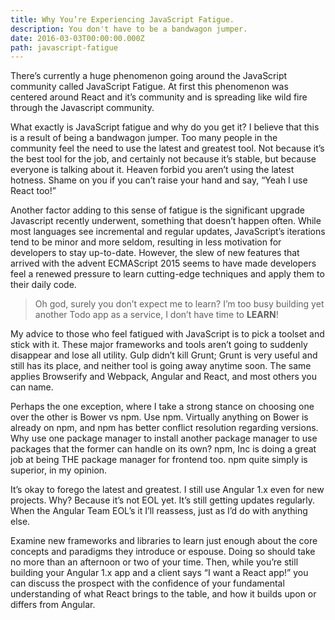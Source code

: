 ```yaml
---
title: Why You’re Experiencing JavaScript Fatigue.
description: You don't have to be a bandwagon jumper.
date: 2016-03-03T00:00:00.000Z
path: javascript-fatigue
---
```


There’s currently a huge phenomenon going around the JavaScript community called JavaScript Fatigue. At first this phenomenon was centered around React and it’s community and is spreading like wild fire through the Javascript community.

What exactly is JavaScript fatigue and why do you get it? I believe that this is a result of being a bandwagon jumper. Too many people in the community feel the need to use the latest and greatest tool. Not because it’s the best tool for the job, and certainly not because it’s stable, but because everyone is talking about it. Heaven forbid you aren’t using the latest hotness. Shame on you if you can’t raise your hand and say, “Yeah I use React too!”

Another factor adding to this sense of fatigue is the significant upgrade Javascript recently underwent, something that doesn’t happen often. While most languages see incremental and regular updates, JavaScript’s iterations tend to be minor and more seldom, resulting in less motivation for developers to stay up-to-date. However, the slew of new features that arrived with the advent ECMAScript 2015 seems to have made developers feel a renewed pressure to learn cutting-edge techniques and apply them to their daily code.

> Oh god, surely you don’t expect me to learn? I’m too busy building yet another Todo app as a service, I don’t have time to **LEARN**!

My advice to those who feel fatigued with JavaScript is to pick a toolset and stick with it. These major frameworks and tools aren’t going to suddenly disappear and lose all utility. Gulp didn’t kill Grunt; Grunt is very useful and still has its place, and neither tool is going away anytime soon. The same applies Browserify and Webpack, Angular and React, and most others you can name.

Perhaps the one exception, where I take a strong stance on choosing one over the other is Bower vs npm. Use npm. Virtually anything on Bower is already on npm, and npm has better conflict resolution regarding versions. Why use one package manager to install another package manager to use packages that the former can handle on its own? npm, Inc is doing a great job at being THE package manager for frontend too. npm quite simply is superior, in my opinion.

It’s okay to forego the latest and greatest. I still use Angular 1.x even for new projects. Why? Because it’s not EOL yet. It’s still getting updates regularly. When the Angular Team EOL’s it I’ll reassess, just as I’d do with anything else.

Examine new frameworks and libraries to learn just enough about the core concepts and paradigms they introduce or espouse. Doing so should take no more than an afternoon or two of your time. Then, while you’re still building your Angular 1.x app and a client says “I want a React app!” you can discuss the prospect with the confidence of your fundamental understanding of what React brings to the table, and how it builds upon or differs from Angular.
